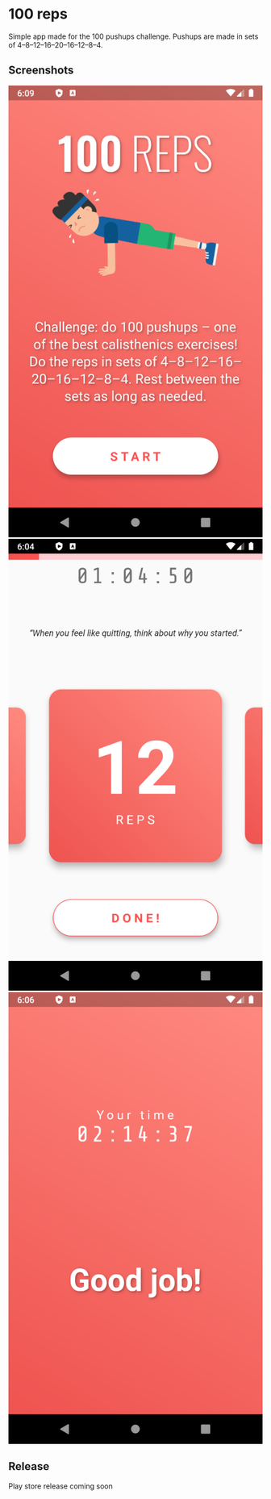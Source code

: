 # 100 reps

Simple app made for the 100 pushups challenge. Pushups are made in sets of 4–8–12–16–20–16–12–8–4.

## Screenshots

![Intro page](screenshots/intro_page.png)
![Main page](screenshots/main_page.png)
![Results page](screenshots/results_page.png)

## Release

Play store release coming soon